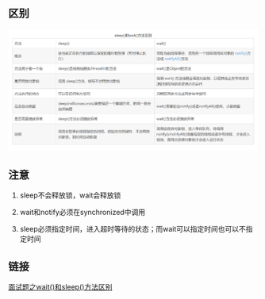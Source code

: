 ## 区别
![](../assets/sleep和wait的区别.png)

## 注意
1. sleep不会释放锁，wait会释放锁

2. wait和notify必须在synchronized中调用
3. sleep必须指定时间，进入超时等待的状态；而wait可以指定时间也可以不指定时间

## 链接
[面试题之wait\(\)和sleep\(\)方法区别](https://blog.csdn.net/Weixiaohuai/article/details/104235903)